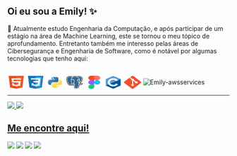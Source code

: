 ## Oi eu sou a Emily! ✨
🌱 Atualmente estudo Engenharia da Computação, e após participar de um estágio na área de Machine Learning, este se tornou o meu tópico de aprofundamento. Entretanto também me interesso pelas áreas de Cibersegurança e Engenharia de Software, como é notável por algumas tecnologias que tenho aqui:

<div style="display: inline_block"><br>
  <img align="center" alt="Emily-HTML" height="30" width="40" src="https://raw.githubusercontent.com/devicons/devicon/master/icons/html5/html5-original.svg">
  <img align="center" alt="Emily-CSS" height="30" width="40" src="https://raw.githubusercontent.com/devicons/devicon/master/icons/css3/css3-original.svg">
  <img align="center" alt="Emily-python" height="30" width="40" src="https://raw.githubusercontent.com/devicons/devicon/master/icons/python/python-original.svg">
  <img align="center" alt="Emily-sql" height="30" width="40" src="https://raw.githubusercontent.com/devicons/devicon/master/icons/postgresql/postgresql-original.svg">
  <img align="center" alt="Emily-figma" height="30" width="40" src="https://raw.githubusercontent.com/devicons/devicon/master/icons/figma/figma-original.svg">
  <img align="center" alt="Emily-C" height="30" width="40" src="https://raw.githubusercontent.com/devicons/devicon/master/icons/c/c-original.svg">
  <img align="center" alt="Emily-git" height="30" width="40" src="https://raw.githubusercontent.com/devicons/devicon/master/icons/git/git-original.svg">
  <img align="center" alt="Emily-awsservices" height="30" width="40" src="https://cdn.jsdelivr.net/gh/devicons/devicon@latest/icons/amazonwebservices/amazonwebservices-original-wordmark.svg">
</div>

---

<div>
  <a href="https://github.com/emilywingler">
  <img height = 180em src = "https://github-readme-stats.vercel.app/api?username=emilywingler&theme=midnight-purple&show_icons=true">
  <img height = 180em src = "https://github-readme-stats.vercel.app/api/top-langs/?username=emilywingler&layout=compact&theme=midnight-purple">
</div>

## Me encontre aqui!
<div>  
  <a href = "mailto:wingleremily@gmail.com"><img src="https://img.shields.io/badge/-Gmail-%23333?style=for-the-badge&logo=gmail&logoColor=white" target="_blank"></a>
  <a href="https://www.linkedin.com/in/emily-wingler" target="_blank"><img src="https://img.shields.io/badge/-LinkedIn-%230077B5?style=for-the-badge&logo=linkedin&logoColor=white" target="_blank"></a> 
  <a href="https://www.kaggle.com/emilywingler" target="_blank"><img src="https://img.shields.io/badge/Kaggle-20BEFF?style=for-the-badge&logo=Kaggle&logoColor=white" target="_blank"></a>
  <a href="https://medium.com/@wingleremily" target="_blank"><img src="https://img.shields.io/badge/Medium-12100E?style=for-the-badge&logo=medium&logoColor=white" target="_blank></a>
  <a href="https://medium.com/@wingleremily"><img scr ="https://img.shields.io/badge/Medium-12100E?style=for-the-badge&logo=medium&logoColor=white" target="_blank"></a>
</div> 

<!-- 
- Encontrar os Badges de Status: https://github.com/anuraghazra/github-readme-stats/blob/master/readme.md
- Formatação de arquivos Markdown: https://docs.github.com/pt/get-started/writing-on-github/getting-started-with-writing-and-formatting-on-github/basic-writing-and-formatting-syntax#hiding-content-with-comments
- Icones das tecnologias: dev icons
- Badges redes sociais: https://dev.to/envoy_/150-badges-for-github-pnk
-->
